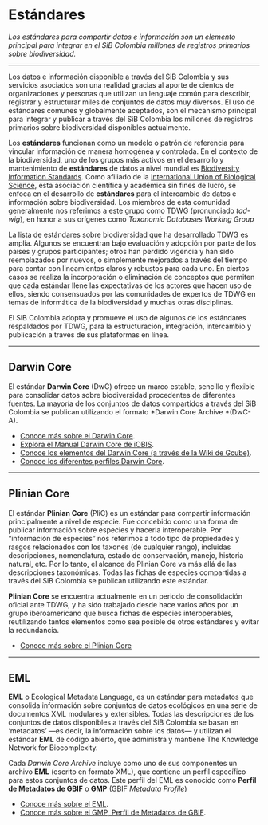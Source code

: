 # Estándares 
*Los estándares para compartir datos e información son un elemento principal para integrar en el SiB Colombia millones de registros primarios sobre biodiversidad.*
____

Los datos e información disponible a través del SiB Colombia y sus servicios asociados son una realidad gracias al aporte de cientos de organizaciones y personas que utilizan un lenguaje común para describir, registrar y estructurar miles de conjuntos de datos muy diversos. El uso de estándares comunes y globalmente aceptados, son el mecanismo principal para integrar y publicar a través del SiB Colombia los millones de registros primarios sobre biodiversidad disponibles actualmente.

Los **estándares** funcionan como un modelo o patrón de referencia para vincular información de manera homogénea y controlada. En el contexto de la biodiversidad, uno de los grupos más activos en el desarrollo y mantenimiento de **estándares** de datos a nivel mundial es [Biodiversity Information Standards](http://www.tdwg.org/). Como afiliado de la [International Union of Biological Science](http://www.iubs.org/), esta asociación científica y académica sin fines de lucro, se enfoca en el desarrollo de **estándares** para el intercambio de datos e información sobre biodiversidad. Los miembros de esta comunidad generalmente nos referimos a este grupo como TDWG (pronunciado *tad-wig*), en honor a sus orígenes como *Taxonomic Databases Working Group*

La lista de estándares sobre biodiversidad que ha desarrollado TDWG es amplia. Algunos se encuentran bajo evaluación y adopción por parte de los países y grupos participantes; otros han perdido vigencia y han sido reemplazados por nuevos, o simplemente mejorados a través del tiempo para contar con lineamientos claros y robustos para cada uno. En ciertos casos se realiza la incorporación o eliminación de conceptos que permiten que cada estándar llene las expectativas de los actores que hacen uso de ellos, siendo consensuados por las comunidades de expertos de TDWG en temas de informática de la biodiversidad y muchas otras disciplinas.

El SiB Colombia adopta y promueve el uso de algunos de los estándares respaldados por TDWG, para la estructuración, integración, intercambio y publicación a través de sus plataformas en línea.
___

## Darwin Core
El estándar **Darwin Core** (DwC) ofrece un marco estable, sencillo y flexible para consolidar datos sobre biodiversidad procedentes de diferentes fuentes. La mayoría de los conjuntos de datos compartidos a través del SiB Colombia se publican utilizando el formato *Darwin Core Archive *(DwC-A).

- [Conoce más sobre el Darwin Core](https://www.gbif.org/es/darwin-core).
- [Explora el Manual Darwin Core de iOBIS](https://obis.org/manual/).
- [Conoce los elementos del Darwin Core (a través de la Wiki de Gcube)](https://gcube.wiki.gcube-system.org/gcube/Darwin_Core_Terms).
- [Conoce los diferentes perfiles Darwin Core](https://sites.google.com/humboldt.org.co/wikisib/publicar/est%C3%A1ndares/darwin-core?authuser=0).

___
## Plinian Core
El estándar **Plinian Core** (PliC) es un estándar para compartir información principalmente a nivel de especie. Fue concebido como una forma de publicar información sobre especies y hacerla interoperable. Por “información de especies” nos referimos a todo tipo de propiedades y rasgos relacionados con los taxones (de cualquier rango), incluidas descripciones, nomenclatura, estado de conservación, manejo, historia natural, etc. Por lo tanto, el alcance de Plinian Core va más allá de las descripciones taxonómicas. Todas las fichas de especies compartidas a través del SiB Colombia se publican utilizando este estándar.

**Plinian Core** se encuentra actualmente en un periodo de consolidación oficial ante TDWG, y ha sido trabajado desde hace varios años por un grupo iberoamericano que busca fichas de especies interoperables, reutilizando tantos elementos como sea posible de otros estándares y evitar la redundancia.

- [Conoce más sobre el Plinian Core](https://github.com/tdwg/PlinianCore/wiki/About)

___

## EML

**EML** o Ecological Metadata Language, es un estándar para metadatos que consolida información sobre conjuntos de datos ecológicos en una serie de documentos XML modulares y extensibles. Todas las descripciones de los conjuntos de datos disponibles a través del SiB Colombia se basan en ‘metadatos’ —es decir, la información sobre los datos— y utilizan el estándar **EML** de código abierto, que administra y mantiene The Knowledge Network for Biocomplexity.

 

Cada *Darwin Core Archive* incluye como uno de sus componentes un archivo **EML** (escrito en formato XML), que contiene un perfil específico para estos conjuntos de datos. Este perfil del EML es conocido como **Perfil de Metadatos de GBIF** o **GMP** (GBIF *Metadata Profile*)

- [Conoce más sobre el EML](https://eml.ecoinformatics.org/).
- [Conoce más sobre el GMP, Perfil de Metadatos de GBIF](https://github.com/gbif/ipt/wiki/GMPHowToGuide).
